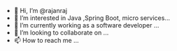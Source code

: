 - 👋 Hi, I’m @rajanraj
- 👀 I’m interested in Java ,Spring Boot, micro services...
- 🌱 I’m currently working as a software developer ...
- 💞️ I’m looking to collaborate on ...
- 📫 How to reach me ...

<!---
rajanraj/rajanraj is a ✨ special ✨ repository because its `README.md` (this file) appears on your GitHub profile.
You can click the Preview link to take a look at your changes.
--->
